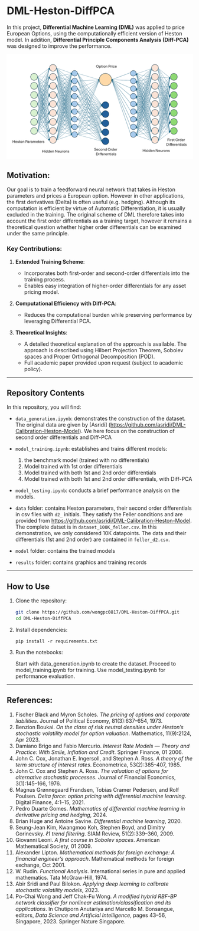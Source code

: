 # DML-Heston-DiffPCA
 
In this project, **Differential Machine Learning (DML)** was applied to price European Options, using the computationally efficient version of Heston model. In addition, **Differential Principle Components Analysis (Diff-PCA)** was designed to improve the performance.

<center>
<img src="second_order_differential.png">
</center>

## Motivation:
<p>
Our goal is to train a feedforward neural network that takes in Heston parameters and prices a European option. However in other applications, the first derivatives (Delta) is often useful (e.g. hedging). Although its computation is efficient by virtue of Automatic Differentiation, it is usually excluded in the training. The original scheme of DML therefore takes into account the first order differentials as a training target, however it remains a theoretical question whether higher order differentials can be examined under the same principle. 
</p>

### Key Contributions:
1. **Extended Training Scheme**:  
   - Incorporates both first-order and second-order differentials into the training process.
   - Enables easy integration of higher-order differentials for any asset pricing model.

2. **Computational Efficiency with Diff-PCA**:  
   - Reduces the computational burden while preserving performance by leveraging Differential PCA.

3. **Theoretical Insights**:  
   - A detailed theoretical explanation of the approach is available. The approach is described using Hilbert Projection Theorem, Sobolev spaces and Proper Orthogonal Decomposition (POD).  
   - Full academic paper provided upon request (subject to academic policy).

---
## Repository Contents

In this repository, you will find:
- `data_generation.ipynb`: demonstrates the construction of the dataset. The original data are given by [Asridi] (https://github.com/asridi/DML-Calibration-Heston-Model). We here focus on the construction of second order differentials and Diff-PCA
- `model_training.ipynb`: establishes and trains different models:
    1.  the benchmark model (trained with no differentials)
    2.  Model trained with 1st order differentials
    3.  Model trained with both 1st and 2nd order differentials
    4.  Model trained with both 1st and 2nd order differentials, with Diff-PCA
    
- `model_testing.ipynb`: conducts a brief performance analysis on the models.

- `data` folder: contains Heston parameters, their second order differentials in csv files with `d2_` initials. They satisfy the Feller conditions and are provided from https://github.com/asridi/DML-Calibration-Heston-Model. The complete datset is in `dataset_100K_feller.csv`. In this demonstration, we only considered 10K datapoints. The data and their differentials (1st and 2nd order) are contained in `feller_d2.csv`.

- `model` folder: contains the trained models
- `results` folder: contains graphics and training records



---

## How to Use

1. Clone the repository:
   ```bash
   git clone https://github.com/wongpc0817/DML-Heston-DiffPCA.git
   cd DML-Heston-DiffPCA

2. Install dependencies: 
    ```
    pip install -r requirements.txt
    ```

3. Run the notebooks:

    Start with data_generation.ipynb to create the dataset.
    Proceed to model_training.ipynb for training.
    Use model_testing.ipynb for performance evaluation.



---
## References:
1. Fischer Black and Myron Scholes. *The pricing of options and corporate liabilities*. Journal of Political Economy, 81(3):637–654, 1973.
2. Benzion Boukai. *On the class of risk neutral densities under Heston’s stochastic volatility model for option valuation*. Mathematics, 11(9):2124, Apr 2023.
3. Damiano Brigo and Fabio Mercurio. *Interest Rate Models — Theory and Practice: With Smile, Inflation and Credit*. Springer Finance, 01 2006.
4. John C. Cox, Jonathan E. Ingersoll, and Stephen A. Ross. *A theory of the term structure of interest rates*. Econometrica, 53(2):385–407, 1985.
5. John C. Cox and Stephen A. Ross. *The valuation of options for alternative stochastic processes*. Journal of Financial Economics, 3(1):145–166, 1976.
6. Magnus Grønnegaard Frandsen, Tobias Cramer Pedersen, and Rolf Poulsen. *Delta force: option pricing with differential machine learning*. Digital Finance, 4:1–15, 2021.
7. Pedro Duarte Gomes. *Mathematics of differential machine learning in derivative pricing and hedging*, 2024.
8. Brian Huge and Antoine Savine. *Differential machine learning*, 2020.
9. Seung-Jean Kim, Kwangmoo Koh, Stephen Boyd, and Dimitry Gorinevsky. *ℓ1 trend filtering*. SIAM Review, 51(2):339–360, 2009.
10. Giovanni Leoni. *A first course in Sobolev spaces*. American Mathematical Society, 01 2009.
11. Alexander Lipton. *Mathematical methods for foreign exchange: A financial engineer’s approach*. Mathematical methods for foreign exchange, Oct 2001.
12. W. Rudin. *Functional Analysis*. International series in pure and applied mathematics. Tata McGraw-Hill, 1974.
13. Abir Sridi and Paul Bilokon. *Applying deep learning to calibrate stochastic volatility models*, 2023.
14. Po-Chai Wong and Jeff Chak-Fu Wong. *A modified hybrid RBF-BP network classifier for nonlinear estimation/classification and its applications*. In Chutiporn Anutariya and Marcello M. Bonsangue, editors, *Data Science and Artificial Intelligence*, pages 43–56, Singapore, 2023. Springer Nature Singapore.

